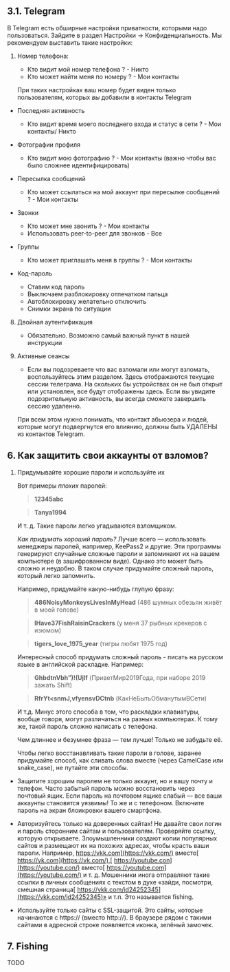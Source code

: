 
## 3.1. Telegram

В Telegram есть обширные настройки приватности, которыми надо пользоваться. Зайдите в раздел Настройки → Конфиденциальность. Мы рекомендуем выставить такие настройки: 

1. Номер телефона: 
    + Кто видит мой номер телефона ? - Никто 
    + Кто может найти меня по номеру ? - Мои контакты 

    При таких настройках ваш номер будет виден только пользователям, которых _вы_ добавили в контакты Telegram

* Последняя активность
    + Кто видит время моего последнего входа и статус в сети ? - Мои контакты/ Никто

* Фотографии профиля
    + Кто видит мою фотографию ? - Мои контакты (важно чтобы вас было сложнее идентифицировать)

* Пересылка сообщений 
    + Кто может ссылаться на мой аккаунт при пересылке сообщений ? - Мои контакты

* Звонки
    + Кто может мне звонить ? - Мои контакты
    + Использовать peer-to-peer для звонков - Все

* Группы
    + Кто может приглашать меня в группы ? - Мои контакты

* Код-пароль
    + Ставим код пароль
    + Выключаем разблокировку отпечатком пальца
    + Автоблокировку желательно отключить
    + Снимки экрана по ситуации

8. Двойная аутентификация
    + Обязательно. Возможно самый важный пункт в нашей инструкции

9. Активные сеансы
    + Если вы подозреваете что вас взломали или могут взломать, воспользуйтесь этим разделом. Здесь отображаются текущие сессии телеграма. На скольких бы устройствах он не был открыт или установлен, все будут отображены здесь. Если вы увидите подозрительную активность, вы всегда сможете завершить сессию удаленно.

    При всем этом нужно понимать, что контакт абьюзера и людей, которые могут подвергнутся его влиянию, должны быть УДАЛЕНЫ из контактов Telegram.


## 6. Как защитить свои аккаунты от взломов?

1. Придумывайте хорошие пароли и используйте их 

    Вот примеры _плохих_ паролей:
    
    > __12345abc__
    
    > **Tanya1994**
    
    И т. д. Такие пароли легко угадываются взломщиком.
    
    _Как придумать хороший пароль?_ Лучше всего — использовать менеджеры паролей, например, KeePass2 и другие. Эти программы генерируют случайные сложные пароли и запоминают их на вашем компьютере (в зашифрованном виде). Однако это может быть сложно и неудобно. В таком случае придумайте сложный пароль, который легко запомнить.
    
    Например, придумайте какую-нибудь глупую фразу:
    
    > **486NoisyMonkeysLivesInMyHead** (486 шумных обезьян живёт в моей голове)
    
    > **IHave37FishRaisinCrackers** (у меня 37 рыбных крекеров с изюмом)
    
    > **tigers_love_1975_year** (тигры любят 1975 год)
    
    Интересный способ придумать сложный пароль - писать на русском языке в английской раскладке. Например:
    
    > **GhbdtnVbh”)!(Ujlf** (ПриветМир2019Года, при наборе 2019 зажать Shift)
    
    > **RfrYt&lt;snmJ,vfyensvDCtnb** (КакНеБытьОбманутымВСети)
    
    И т.д. Минус этого способа в том, что раскладки клавиатуры, вообще говоря, могут различаться на разных компьютерах. К тому же, такой пароль сложно написать с телефона.
    
    Чем длиннее и безумнее фраза — тем лучше! Только не забудьте её.
    
    Чтобы легко восстанавливать такие пароли в голове, заранее придумайте способ, как сливать слова вместе (через CamelCase или snake_case), не путайте эти способы.
    
* Защитите хорошим паролем не только аккаунт, но и вашу почту и телефон. Часто забытый пароль можно восстановить через почтовый ящик. Если пароль на почтовом ящике слабый — все ваши аккаунты становятся уязвимы! То же и с телефоном. Включите пароль на экран блоикровки вашего смартфона.

* Авторизуйтесь только на доверенных сайтах! Не давайте свои логин и пароль сторонним сайтам и пользователям. Проверяйте ссылку, которую открываете. Злоумышленники создают копии популярных сайтов и размещают их на похожих адресах, чтобы красть ваши пароли. Например, https://vkk.com](https://vkk.com/) вместо[ https://vk.com](https://vk.com/),[ https://youtube.con](https://youtube.con/) вместо[ https://youtube.com](https://youtube.com/) и т. д. Мошенники инога отправляют такие ссылки в личных сообщениях с текстом в духе «зайди, посмотри, смешная страница[ https://vkk.com/id24252345](https://vkk.com/id24252345)» и т.п. Это называется fishing.

* Используйте только сайты с SSL-защитой. Это сайты, которые начинаются с https:// (вместо http://). В браузере рядом с такими сайтами в адресной строке появляется иконка, зелёный замочек.

## 7. Fishing

TODO